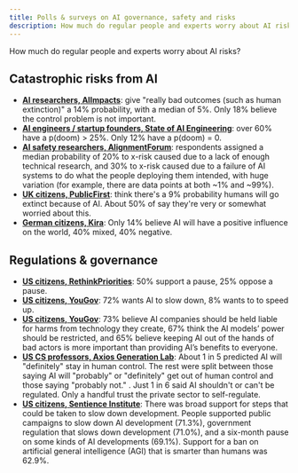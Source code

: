 ```yaml
---
title: Polls & surveys on AI governance, safety and risks
description: How much do regular people and experts worry about AI risks?
---
```


How much do regular people and experts worry about AI risks?

## Catastrophic risks from AI

- **[AI researchers, AIImpacts](https://aiimpacts.org/2022-expert-survey-on-progress-in-ai/)**: give "really bad outcomes (such as human extinction)" a 14% probability, with a median of 5%. Only 18% believe the control problem is not important.
- **[AI engineers / startup founders, State of AI Engineering](https://elemental-croissant-32a.notion.site/State-of-AI-Engineering-2023-20c09dc1767f45988ee1f479b4a84135#694f89e86f9148cb855220ec05e9c631)**: over 60% have a p(doom) > 25%. Only 12% have a p(doom) = 0.
- **[AI safety researchers, AlignmentForum](https://web.archive.org/web/20221013014859/https://www.alignmentforum.org/posts/QvwSr5LsxyDeaPK5s/existential-risk-from-ai-survey-results)**: respondents assigned a median probability of 20% to x-risk caused due to a lack of enough technical research, and 30% to x-risk caused due to a failure of AI systems to do what the people deploying them intended, with huge variation (for example, there are data points at both ~1% and ~99%).
- **[UK citizens, PublicFirst](https://publicfirst.co.uk/ai/)**: think there's a 9% probability humans will go extinct because of AI. About 50% of say they're very or somewhat worried about this.
- **[German citizens, Kira](https://www.zeit.de/digital/2023-04/ki-risiken-angst-umfrage-forschung-kira)**: Only 14% believe AI will have a positive influence on the world, 40% mixed, 40% negative.

## Regulations & governance

- [**US citizens, RethinkPriorities**](https://forum.effectivealtruism.org/posts/ConFiY9cRmg37fs2p/us-public-opinion-of-ai-policy-and-risk): 50% support a pause, 25% oppose a pause.
- [**US citizens, YouGov**](https://www.vox.com/future-perfect/2023/8/18/23836362/ai-slow-down-poll-regulation): 72% wants AI to slow down, 8% wants to to speed up.
- [**US citizens, YouGov**](https://theaipi.org/poll-shows-voters-oppose-open-sourcing-ai-models-support-regulatory-representation-on-boards-and-say-ai-risks-outweigh-benefits-2/): 73% believe AI companies should be held liable for harms from technology they create, 67% think the AI models’ power should be restricted, and 65% believe keeping AI out of the hands of bad actors is more important than providing AI’s benefits to everyone.
- [**US CS professors, Axios Generation Lab**](https://www.axios.com/2023/09/05/ai-regulations-expert-survey): About 1 in 5 predicted AI will "definitely" stay in human control. The rest were split between those saying AI will "probably" or "definitely" get out of human control and those saying "probably not."
. Just 1 in 6 said AI shouldn't or can't be regulated. Only a handful trust the private sector to self-regulate.
- [**US citizens, Sentience Institute**](https://www.sentienceinstitute.org/aims-survey-supplement-2023): There was broad support for steps that could be taken to slow down development. People supported public campaigns to slow down AI development (71.3%), government regulation that slows down development (71.0%), and a six-month pause on some kinds of AI developments (69.1%). Support for a ban on artificial general intelligence (AGI) that is smarter than humans was 62.9%.
